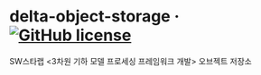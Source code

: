 # delta-object-storage &middot; [![GitHub license](https://img.shields.io/github/license/kaist-gclab/delta-object-storage)](https://github.com/kaist-gclab/delta-object-storage/blob/master/LICENSE)

SW스타랩 <3차원 기하 모델 프로세싱 프레임워크 개발> 오브젝트 저장소
